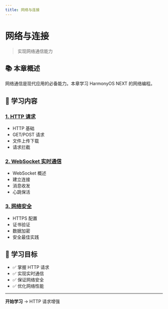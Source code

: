 ```yaml
---
title: 网络与连接
---
```


# 网络与连接

> 实现网络通信能力

## 📚 本章概述

网络通信是现代应用的必备能力。本章学习 HarmonyOS NEXT 的网络编程。

## 📖 学习内容

### [1. HTTP 请求](01-HTTP请求.md)
- HTTP 基础
- GET/POST 请求
- 文件上传下载
- 请求拦截

### [2. WebSocket 实时通信](02-WebSocket实时通信.md)
- WebSocket 概述
- 建立连接
- 消息收发
- 心跳保活

### [3. 网络安全](03-网络安全.md)
- HTTPS 配置
- 证书验证
- 数据加密
- 安全最佳实践

## 🎯 学习目标

- ✅ 掌握 HTTP 请求
- ✅ 实现实时通信
- ✅ 保证网络安全
- ✅ 优化网络性能

---

**开始学习** → HTTP 请求增强
